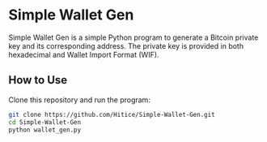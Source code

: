 # Simple Wallet Gen

Simple Wallet Gen is a simple Python program to generate a Bitcoin private key and its corresponding address. The private key is provided in both hexadecimal and Wallet Import Format (WIF).

## How to Use

Clone this repository and run the program:

```bash
git clone https://github.com/Hitice/Simple-Wallet-Gen.git
cd Simple-Wallet-Gen
python wallet_gen.py
